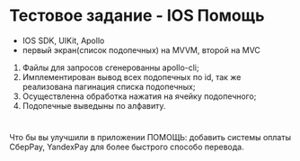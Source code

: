 # Тестовое задание - IOS Помощь

- IOS SDK, UIKit, Apollo
- первый экран(cписок подопечных) на MVVM, второй на MVC

1. Файлы для запросов сгенерованны apollo-cli;
2. Имплементирован вывод всех подопечных по id, так же реализована пагинация списка подопечных;
3. Осуществленна обработка нажатия на ячейку подопечного;
4. Подопечные выведыны по алфавиту. 
#
Что бы вы улучшили в приложении ПОМОЩЬ: добавить системы оплаты СберPay, YandexPay для более быстрого способо перевода. 
